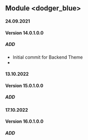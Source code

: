 ## Module <dodger_blue>

#### 24.09.2021
#### Version 14.0.1.0.0
##### ADD
- Initial commit for Backend Theme
- 
#### 13.10.2022
#### Version 15.0.1.0.0
##### ADD


#### 17.10.2022
#### Version 16.0.1.0.0
##### ADD